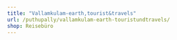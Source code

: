 ```yaml
---
title: "Vallamkulam-earth,tourist&travels"
url: /puthupally/vallamkulam-earth-touristundtravels/
shop: Reisebüro
---
```

